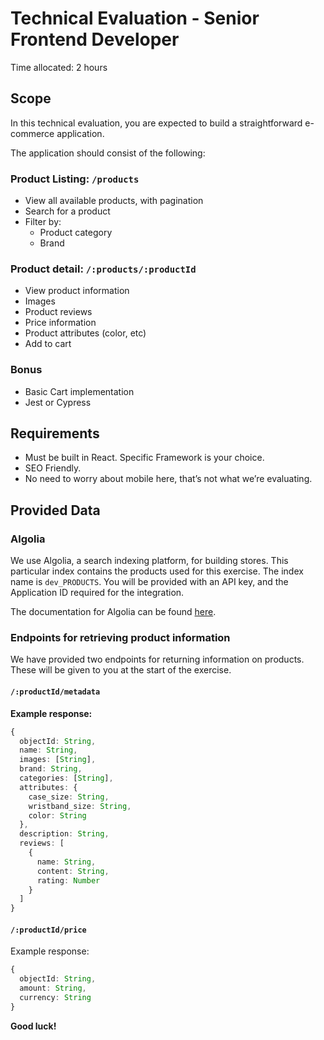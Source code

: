 # Technical Evaluation - Senior Frontend Developer

Time allocated: 2 hours

## Scope

In this technical evaluation, you are expected to build a straightforward e-commerce application.

The application should consist of the following:

### Product Listing: `/products`

- View all available products, with pagination
- Search for a product
- Filter by:
  - Product category
  - Brand

### Product detail: `/:products/:productId`

- View product information
- Images
- Product reviews
- Price information
- Product attributes (color, etc)
- Add to cart

### Bonus

- Basic Cart implementation
- Jest or Cypress

## Requirements

- Must be built in React. Specific Framework is your choice.
- SEO Friendly.
- No need to worry about mobile here, that’s not what we’re evaluating.

## Provided Data

### Algolia

We use Algolia, a search indexing platform, for building stores. This particular index contains the products used for this exercise. The index name is `dev_PRODUCTS`. You will be provided with an API key, and the Application ID required for the integration.

The documentation for Algolia can be found [here](https://www.algolia.com/doc/api-reference/widgets/react/).

### Endpoints for retrieving product information

We have provided two endpoints for returning information on products. These will be given to you at the start of the exercise.

#### `/:productId/metadata` 

**Example response:**

```ts
{
  objectId: String,
  name: String,
  images: [String],
  brand: String,
  categories: [String],
  attributes: {
    case_size: String,
    wristband_size: String,
    color: String
  },
  description: String,
  reviews: [
    {
      name: String,
      content: String,
      rating: Number
    }
  ]
}
```

#### `/:productId/price`

Example response:

```ts
{
  objectId: String,
  amount: String,
  currency: String
}
```

**Good luck!**
